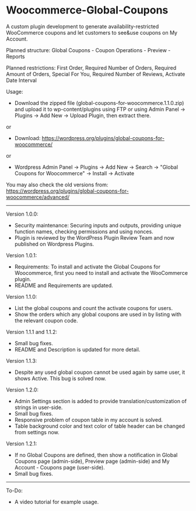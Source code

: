 # Woocommerce-Global-Coupons

A custom plugin development to generate availability-restricted WooCommerce coupons and let customers to see&use coupons on My Account.

Planned structure: Global Coupons - Coupon Operations - Preview - Reports

Planned restrictions: First Order, Required Number of Orders, Required Amount of Orders, Special For You, Required Number of Reviews, Activate Date Interval

Usage: 

- Download the zipped file (global-coupons-for-woocommerce.1.1.0.zip) and upload it to wp-content/plugins using FTP or using Admin Panel -> Plugins -> Add New -> Upload Plugin, then extract there. 

or

- Download: https://wordpress.org/plugins/global-coupons-for-woocommerce/ 

or

- Wordpress Admin Panel -> Plugins -> Add New -> Search -> "Global Coupons for Woocommerce" -> Install -> Activate


You may also check the old versions from: https://wordpress.org/plugins/global-coupons-for-woocommerce/advanced/

-----

Version 1.0.0:

- Security maintenance: Securing inputs and outputs, providing unique function names, checking permissions and using nonces.
- Plugin is reviewed by the WordPress Plugin Review Team and now published on Wordpress Plugins.

Version 1.0.1:

- Requirements: To install and activate the Global Coupons for Woocommerce, first you need to install and activate the WooCommerce plugin.
- README and Requirements are updated.

Version 1.1.0:

- List the global coupons and count the activate coupons for users.
- Show the orders which any global coupons are used in by listing with the relevant coupon code.

Version 1.1.1 and 1.1.2:

- Small bug fixes.
- README and Description is updated for more detail.

Version 1.1.3:

- Despite any used global coupon cannot be used again by same user, it shows Active. This bug is solved now.

Version 1.2.0:

- Admin Settings section is added to provide translation/customization of strings in user-side.
- Small bug fixes.
- Responsive problem of coupon table in my account is solved.
- Table background color and text color of table header can be changed from settings now.

Version 1.2.1:

- If no Global Coupons are defined, then show a notification in Global Coupons page (admin-side), Preview page (admin-side) and My Account - Coupons page (user-side).
- Small bug fixes.
-----

To-Do: 
- A video tutorial for example usage.
